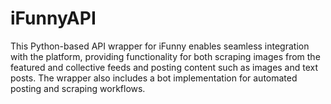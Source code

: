 # iFunnyAPI
This Python-based API wrapper for iFunny enables seamless integration with the platform, providing functionality for both scraping images from the featured and collective feeds and posting content such as images and text posts. The wrapper also includes a bot implementation for automated posting and scraping workflows.
